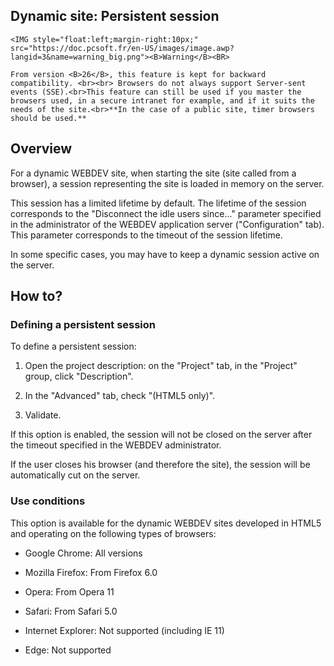 


## Dynamic site: Persistent session
			

<DIV class="specObsolete">
	<IMG style="float:left;margin-right:10px;" src="https://doc.pcsoft.fr/en-US/images/image.awp?langid=3&name=warning_big.png"><B>Warning</B><BR>
	From version <B>26</B>, this feature is kept for backward compatibility. <br><br> Browsers do not always support Server-sent events (SSE).<br>This feature can still be used if you master the browsers used, in a secure intranet for example, and if it suits the needs of the site.<br>**In the case of a public site, timer browsers should be used.**
</DIV><a name="NOTE1"></a>
<a name="NOTE1_1"></a>


## Overview
<a name="overview_ELTTEXTE000117"></a>
For a dynamic WEBDEV site, when starting the site (site called from a browser), a session representing the site is loaded in memory on the server.

This session has a limited lifetime by default. The lifetime of the session corresponds to the "Disconnect the idle users since..." parameter specified in the administrator of the WEBDEV application server ("Configuration" tab). This parameter corresponds to the timeout of the session lifetime.

In some specific cases, you may have to keep a dynamic session active on the server. 

<a name="NOTE2"></a>
<a name="NOTE2_1"></a>


## How to?
<a name="how_ELTTEXTE000141"></a>


### Defining a persistent session
<a name="defining_persistent_session_ELTPARAGRAPHE000032"></a>

To define a persistent session: 

1. Open the project description: on the "Project" tab, in the "Project" group, click "Description". 

2. In the "Advanced" tab, check "(HTML5 only)". 

3. Validate. 




If this option is enabled, the session will not be closed on the server after the timeout specified in the WEBDEV administrator. 

If the user closes his browser (and therefore the site), the session will be automatically cut on the server. 


### Use conditions
<a name="use_conditions_ELTPARAGRAPHE000061"></a>

This option is available for the dynamic WEBDEV sites developed in HTML5 and operating on the following types of browsers: 

- Google Chrome: All versions

- Mozilla Firefox: From Firefox 6.0

- Opera: From Opera 11

- Safari: From Safari 5.0

- Internet Explorer: Not supported (including IE 11)

- Edge: Not supported






